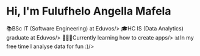 # Hi, I'm Fulufhelo Angella Mafela

📚BSc IT (Software Engineering) at Eduvos/>
🎓HC IS (Data Analytics) graduate at Eduvos/>
👩🏻‍🔬Currently learning how to create apps/>
📊In my free time I analyse data for fun :)/>

